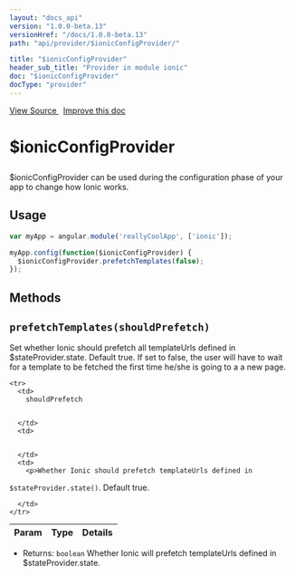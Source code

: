 ```yaml
---
layout: "docs_api"
version: "1.0.0-beta.13"
versionHref: "/docs/1.0.0-beta.13"
path: "api/provider/$ionicConfigProvider/"

title: "$ionicConfigProvider"
header_sub_title: "Provider in module ionic"
doc: "$ionicConfigProvider"
docType: "provider"
---
```


<div class="improve-docs">
  <a href='http://github.com/driftyco/ionic/tree/1.x/js/angular/service/ionicConfig.js#L1'>
    View Source
  </a>
  &nbsp;
  <a href='http://github.com/driftyco/ionic/edit/master/js/angular/service/ionicConfig.js#L1'>
    Improve this doc
  </a>
</div>




<h1 class="api-title">

  $ionicConfigProvider



</h1>





$ionicConfigProvider can be used during the configuration phase of your app
to change how Ionic works.









## Usage
```js
var myApp = angular.module('reallyCoolApp', ['ionic']);

myApp.config(function($ionicConfigProvider) {
  $ionicConfigProvider.prefetchTemplates(false);
});
```


  

  
## Methods

<div id="prefetchTemplates"></div>
<h2>
  <code>prefetchTemplates(shouldPrefetch)</code>

</h2>

Set whether Ionic should prefetch all templateUrls defined in
$stateProvider.state. Default true. If set to false, the user will have to wait
for a template to be fetched the first time he/she is going to a a new page.



<table class="table" style="margin:0;">
  <thead>
    <tr>
      <th>Param</th>
      <th>Type</th>
      <th>Details</th>
    </tr>
  </thead>
  <tbody>
    
    <tr>
      <td>
        shouldPrefetch
        
        
      </td>
      <td>
        
  
      </td>
      <td>
        <p>Whether Ionic should prefetch templateUrls defined in
<code>$stateProvider.state()</code>. Default true.</p>

        
      </td>
    </tr>
    
  </tbody>
</table>






* Returns: 
  <code>boolean</code> Whether Ionic will prefetch templateUrls defined in $stateProvider.state.



  
  






